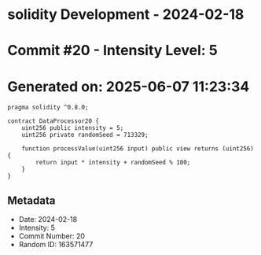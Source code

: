 ﻿# solidity Development - 2024-02-18
# Commit #20 - Intensity Level: 5
# Generated on: 2025-06-07 11:23:34
```solidity
pragma solidity ^0.8.0;

contract DataProcessor20 {
    uint256 public intensity = 5;
    uint256 private randomSeed = 713329;

    function processValue(uint256 input) public view returns (uint256) {
        return input * intensity + randomSeed % 100;
    }
}
```
## Metadata
- Date: 2024-02-18
- Intensity: 5
- Commit Number: 20
- Random ID: 163571477
